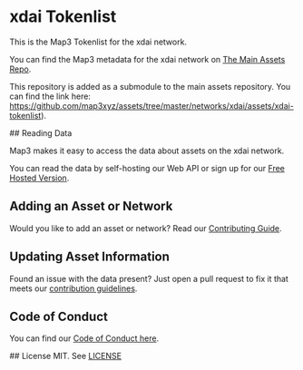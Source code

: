 
# xdai Tokenlist

This is the Map3 Tokenlist for the xdai network.

You can find the Map3 metadata for the xdai network on [The Main Assets Repo](https://github.com/map3xyz/assets/tree/master/networks/xdai).

This repository is added as a submodule to the main assets repository. You can find the link here: https://github.com/map3xyz/assets/tree/master/networks/xdai/assets/xdai-tokenlist).

## Reading Data

Map3 makes it easy to access the data about assets on the xdai network. 

You can read the data by self-hosting our Web API or sign up for our [Free Hosted Version](https://map3.xyz).

## Adding an Asset or Network 

Would you like to add an asset or network? Read our [Contributing Guide](https://github.com/map3xyz/assets/tree/master/docs/CONTRIBUTING.md).

## Updating Asset Information

Found an issue with the data present? Just open a pull request to fix it that meets our [contribution guidelines](https://github.com/map3xyz/assets/tree/master/docs/CONTRIBUTING.md).

## Code of Conduct
You can find our [Code of Conduct here](https://github.com/map3xyz/assets/tree/master/docs/CODE_OF_CONDUCT.md).

## License
MIT. See [LICENSE](LICENSE)
